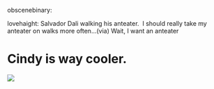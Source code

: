 <!--
id: 222181103
link: http://tumblr.atmos.org/post/222181103/obscenebinary-lovehaight-salvador-dali-walking
slug: obscenebinary-lovehaight-salvador-dali-walking
date: Sat Oct 24 2009 15:31:04 GMT-0700 (PDT)
publish: 2009-10-024
tags: 
title: obscenebinary:

lovehaight:
Salvador Dali walking his anteater.  I should really take my anteater on walks more often…(via)
Wait, I want an anteater

Cindy is way cooler.
-->


obscenebinary:

lovehaight:
Salvador Dali walking his anteater.  I should really take my anteater on walks more often…(via)
Wait, I want an anteater

Cindy is way cooler.
==========================================================================================================================================================================

![](http://25.media.tumblr.com/tumblr_kqflruw7W01qzyf9vo1_500.jpg)

